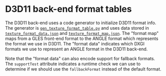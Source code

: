 # D3D11 back-end format tables

The D3D11 back-end uses a code generator to initialize D3D11 format info.
The generator is [`gen_texture_format_table.py`](gen_texture_format_table.py)
and uses data stored in [`texture_format_data.json`](texture_format_data.json)
and [`texture_format_map.json`](texture_format_map.json). The "format map"
maps from a GLES front-end format to the ANGLE format which represents the
format we use in D3D11. The "format data" indicates which DXGI formats we
use to represent an ANGLE format in the D3D11 back-end.

Note that the "format data" can also encode support for fallback formats.
The `supportTest` attribute indicates a runtime check we can use to determine
if we should use the `fallbackFormat` instead of the default format.
